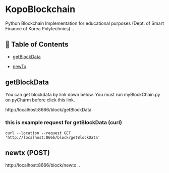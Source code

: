 # KopoBlockchain
Python Blockchain Implementation for educational purposes (Dept. of Smart Finance of Korea Polytechnics)
..

## 🚩 Table of Contents

- [getBlockData](#getBlockData)


- [newTx](#newTx-post)







## getBlockData

You can get blockdata by link down below.
You must run myBlockChain.py on pyCharm before click this link.

http://localhost:8666/block/getBlockData

### this is example request for getBlockData (curl)
```
curl --location --request GET 'http://localhost:8666/block/getBlockData'
```


## newtx (POST)
http://localhost:8666/block/newtx
..
